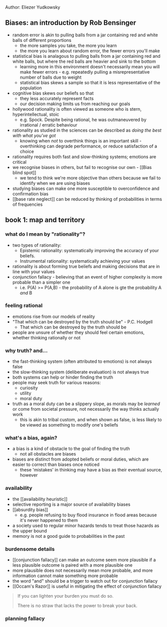 Author: Eliezer Yudkowsky

## Biases: an introduction by Rob Bensinger

- random error is akin to pulling balls from a jar containing red and white balls of different proportions
	- the more samples you take, the more you learn
	- the more you learn about random error, the fewer errors you'll make
- statistical bias is analagous to pulling balls from a jar containing red and white balls, but where the red balls are heavier and sink to the bottom
	- learning more in this environment doesn't necessarily mean you will make fewer errors - e.g. repeatedly pulling a misrepresentative number of balls due to weight
	- statistical bias skews a sample so that it is less representative of the population
- cognitive bias skews our beliefs so that 
	- they less accurately represent facts
	- our decision making limits us from reaching our goals
- hollywood rationality is often viewed as someone who is stern, hyperintellectual, stoic
	- e.g. Spock. Despite being rational, he was outmaneuvered by irrational / erratic behaviour
- rationality as studied in the sciences can be described as _doing the best with what you've got_
	- knowing when _not_ to overthink things is an important skill - overthinking can degrade performance, or reduce satisfaction of a choice
- rationality requires both fast and slow-thinking systems; emotions are critical
- we recognise biases in others, but fail to recognise our own - [[Bias blind spot]]
	- we tend to think we're more objective than others because we fail to identify when we are using biases
- studying biases can make one more susceptible to overconfidence and confirmation bias
- [[base rate neglect]] can be reduced by thinking of probabilities in terms of frequencies

## book 1: map and territory

### what do I mean by "rationality"?

- two types of rationality:
	- Epistemic rationality: systematically improving the accuracy of your beliefs.
	- Instrumental rationality: systematically achieving your values
- rationality is about forming true beliefs and making decisions that are in line with your values
- conjunction fallacy - believing that an event of higher complexity is more probable than a simpler one
	- i.e. P(A) >= P(A,B) - the probability of A alone is gte the probability A _and_ B

### feeling rational

- emotions rise from our models of reality
- "That which can be destroyed by the truth should be" - P.C. Hodgell
	- That which can be destroyed by the truth should be
- people are unsure of whether they should feel certain emotions, whether thinking rationally or not

### why truth? and...

- the fast-thinking system (often attributed to emotions) is not always false 
- the slow-thinking system (deliberate evaluation) is not always true
- both systems can help or hinder finding the truth
- people may seek truth for various reasons:
	- curiosity
	- utility
	- moral duty
- truth as a moral duty can be a slippery slope, as morals may be _learned_ or come from societal pressure, not necessarily the way thinks actually work
	- this is akin to tribal custom, and when shown as false, is less likely to be viewed as something to modify one's beliefs

### what's a bias, again?

- a bias is a kind of obstacle to the goal of finding the truth
	- not all obstacles are biases
- biases are distinct from adopted beliefs or moral duties, which are easier to correct than biases once noticed
	- these 'mistakes' in thinking may have a bias as their eventual source, however
### availability

- the [[availability heuristic]]
- selective reporting is a major source of availability biases
- [[absurdity bias]]
	- e.g. people refusing to buy flood insurance in flood areas because it's never happened to them
- a society used to regular minor hazards tends to treat those hazards as the upper bound
- memory is not a good guide to probabilities in the past

### burdensome details

- [[conjunction fallacy]] can make an outcome seem more plausible if a less plausible outcome is paired with a more plausible one
- more plausible does not necessarily mean more probable, and more information cannot make something more probable
- the word "and" should be a trigger to watch out for conjunction fallacy
- [[Occam's Razor]] is useful in mitigating the effect of conjunction fallacy

> If you can lighten your burden you must do so.
> 
> There is no straw that lacks the power to break your back.

### planning fallacy

